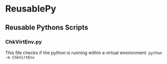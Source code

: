 # ReusablePy
## Reusable Pythons Scripts

### ChkVirtEnv.py
This file checks if the python is running within a virtual environment.
`python -m ChkVirtEnv`
